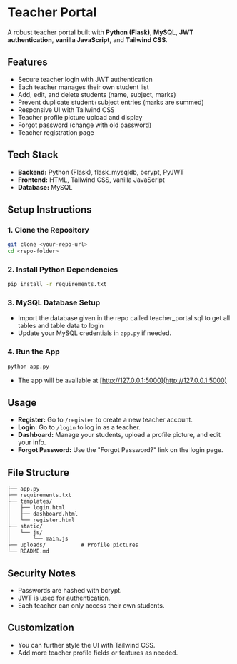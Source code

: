 # Teacher Portal

A robust teacher portal built with **Python (Flask)**, **MySQL**, **JWT authentication**, **vanilla JavaScript**, and **Tailwind CSS**.

## Features
- Secure teacher login with JWT authentication
- Each teacher manages their own student list
- Add, edit, and delete students (name, subject, marks)
- Prevent duplicate student+subject entries (marks are summed)
- Responsive UI with Tailwind CSS
- Teacher profile picture upload and display
- Forgot password (change with old password)
- Teacher registration page

## Tech Stack
- **Backend:** Python (Flask), flask_mysqldb, bcrypt, PyJWT
- **Frontend:** HTML, Tailwind CSS, vanilla JavaScript
- **Database:** MySQL

## Setup Instructions

### 1. Clone the Repository
```bash
git clone <your-repo-url>
cd <repo-folder>
```

### 2. Install Python Dependencies
```bash
pip install -r requirements.txt
```

### 3. MySQL Database Setup
- Import the database given in the repo called teacher_portal.sql to get all tables and table data to login
- Update your MySQL credentials in `app.py` if needed.

### 4. Run the App
```bash
python app.py
```
- The app will be available at [http://127.0.0.1:5000](http://127.0.0.1:5000)

## Usage
- **Register:** Go to `/register` to create a new teacher account.
- **Login:** Go to `/login` to log in as a teacher.
- **Dashboard:** Manage your students, upload a profile picture, and edit your info.
- **Forgot Password:** Use the "Forgot Password?" link on the login page.

## File Structure
```
├── app.py
├── requirements.txt
├── templates/
│   ├── login.html
│   ├── dashboard.html
│   └── register.html
├── static/
│   └── js/
│       └── main.js
├── uploads/           # Profile pictures
└── README.md
```

## Security Notes
- Passwords are hashed with bcrypt.
- JWT is used for authentication.
- Each teacher can only access their own students.

## Customization
- You can further style the UI with Tailwind CSS.
- Add more teacher profile fields or features as needed.
